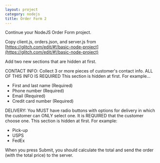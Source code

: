 ```yaml
---
layout: project
category: nodejs
title: Order Form 2
---
```

Continue your NodeJS Order Form project.

Copy client.js, orders.json, and server.js from [https://glitch.com/edit/#!/basic-node-project](https://glitch.com/edit/#!/basic-node-project)

Add two new sections that are hidden at first.

CONTACT INFO: Collect 3 or more pieces of customer's contact info. ALL OF THIS INFO IS REQUIRED This section is hidden at first. For example...

- First and last name (Required)
- Phone number (Required)
- Email (Required)
- Credit card number (Required)


DELIVERY: You MUST have radio buttons with options for delivery in which the customer can ONLY select one. It is REQUIRED that the customer choose one. This section is hidden at first. For example:

- Pick-up
- USPS
- FedEx

When you press Submit, you should calculate the total and send the order (with the total price) to the server.
